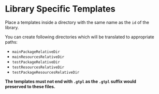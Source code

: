 # Library Specific Templates

Place a templates inside a directory with the same name as the `id` of the library.

You can create following directories which will be translated to appropriate paths:

 * `mainPackageRelativeDir`
 * `mainResourcesRelativeDir`
 * `testPackageRelativeDir`
 * `testResourcesRelativeDir`
 * `testPackageResourcesRelativeDir`
 
 **The templates must not end with `.gtpl` as the `.gtpl` suffix would preserved to these files.**